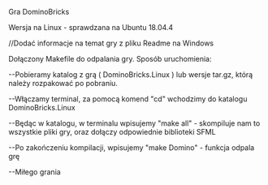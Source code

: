Gra DominoBricks

Wersja na Linux - sprawdzana na Ubuntu 18.04.4

//Dodać informacje na temat gry z pliku Readme na Windows


Dołączony Makefile do odpalania gry. Sposób uruchomienia:

--Pobieramy katalog z grą ( DominoBricks.Linux ) lub wersje tar.gz, którą należy rozpakować po pobraniu.

--Włączamy terminal, za pomocą komend "cd" wchodzimy do katalogu  DominoBricks.Linux

--Będąc w katalogu, w terminalu wpisujemy "make all" - skompiluje nam to wszystkie pliki gry, oraz dołączy odpowiednie biblioteki SFML

--Po zakończeniu kompilacji, wpisujemy "make Domino" - funkcja odpala grę

--Miłego grania

